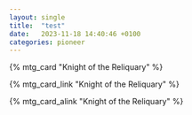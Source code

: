 ```yaml
---
layout: single
title:  "test"
date:   2023-11-18 14:40:46 +0100
categories: pioneer
---
```



{% mtg_card "Knight of the Reliquary" %}

{% mtg_card_link "Knight of the Reliquary" %}

{% mtg_card_alink "Knight of the Reliquary" %}
